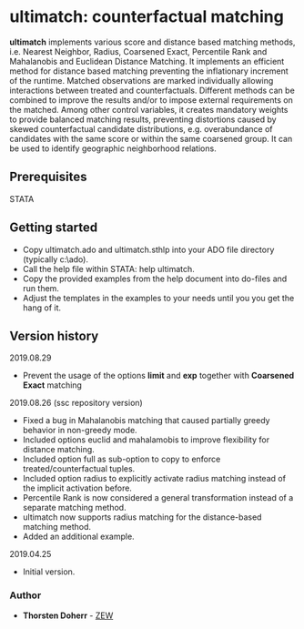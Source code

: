 # ultimatch: counterfactual matching
**ultimatch** implements various score and distance based matching methods, i.e. Nearest Neighbor, Radius, Coarsened Exact, Percentile Rank and Mahalanobis and Euclidean Distance Matching. It implements an efficient method for distance based matching preventing the inflationary increment of the runtime. Matched observations are marked individually allowing interactions between treated and counterfactuals. Different methods can be combined to improve the results and/or to impose external requirements on the matched. Among other control variables, it creates mandatory weights to provide balanced matching results, preventing distortions caused by skewed counterfactual candidate distributions, e.g. overabundance of candidates with the same score or within  the same coarsened group. It can be used to identify geographic neighborhood relations.

## Prerequisites
STATA

## Getting started
* Copy ultimatch.ado and ultimatch.sthlp into your ADO file directory (typically c:\ado).
* Call the help file within STATA: help ultimatch.
* Copy the provided examples from the help document into do-files and run them.
* Adjust the templates in the examples to your needs until you you get the hang of it.

## Version history

2019.08.29
* Prevent the usage of the options **limit** and **exp** together with **Coarsened Exact** matching

2019.08.26 (ssc repository version)
* Fixed a bug in Mahalanobis matching that caused partially greedy behavior in non-greedy mode.
* Included options euclid and mahalamobis to improve flexibility for distance matching.
* Included option full as sub-option to copy to enforce treated/counterfactual tuples.
* Included option radius to explicitly activate radius matching instead of the implicit activation before.
* Percentile Rank is now considered a general transformation instead of a separate matching method.
* ultimatch now supports radius matching for the distance-based matching method.
* Added an additional example.

2019.04.25
* Initial version.

### Author
* **Thorsten Doherr** - [ZEW](https://www.zew.de/en/team/tdo/)
